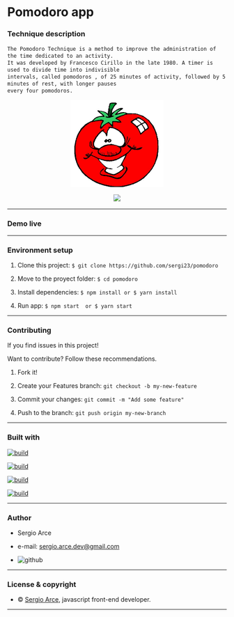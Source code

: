 
#   Pomodoro app
### Technique description 

    The Pomodoro Technique is a method to improve the administration of the time dedicated to an activity. 
    It was developed by Francesco Cirillo in the late 1980. A timer is used to divide time into indivisible 
    intervals, called pomodoros , of 25 minutes of activity, followed by 5 minutes of rest, with longer pauses 
    every four pomodoros. 


<!-- ![](https://media.giphy.com/media/WQg1PGTQZMaEEHtALP/giphy.gif) -->
<p align="center">
<img  widht="200" height="200" src="./src/assets/image-pomodoro.jpg">
</p>
<p align="center">
<img  widht="400" height="350" src='https://media.giphy.com/media/SUiwjvG8y0IJ25K4VO/giphy.gif'>
</p>


---

### Demo live

<!-- Click [here](https://sergi23-weather-app.netlify.com) -->

---


### Environment setup 


1. Clone this project: `$ git clone https://github.com/sergi23/pomodoro`  

2. Move to the proyect folder: `$ cd pomodoro`

3. Install dependencies: `$ npm install or $ yarn install`

4. Run app: `$ npm start  or $ yarn start`

---
        

### Contributing

If you find issues in this project!

Want to contribute? Follow these recommendations.

1. Fork it!

2. Create your Features branch: `git checkout -b my-new-feature`

3. Commit your changes: `git commit -m "Add some feature"`

4. Push to the branch: `git push origin my-new-branch`

---

### Built with

[![build](https://img.shields.io/badge/build-javascript-%23e9d44e)](https://developer.mozilla.org/en-US/docs/Web/JavaScript)


[![build](https://img.shields.io/badge/build-ES6-%23f4b701)](http://es6-features.org/#Constants)


[![build](https://img.shields.io/badge/build-react.js-%2361dafb)](https://reactjs.org/)


[![build](https://img.shields.io/badge/build-material--ui-%230081cb)](https://material-ui.com/)


---

### Author

- Sergio Arce 
- e-mail: sergio.arce.dev@gmail.com

- ![github](https://github.com/sergi23)

---

### License & copyright

- © [Sergio Arce](https://github.com/sergi23), javascript front-end developer.

---
